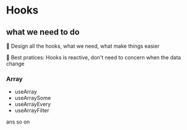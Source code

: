 # Hooks

## what we need to do

:tada: Design all the hooks, what we need, what make things easier

:100: Best pratices: Hooks is reactive, don't need to concern when the data change

### Array
- useArray
- useArraySome
- useArrayEvery
- useArrayFilter

ans so on